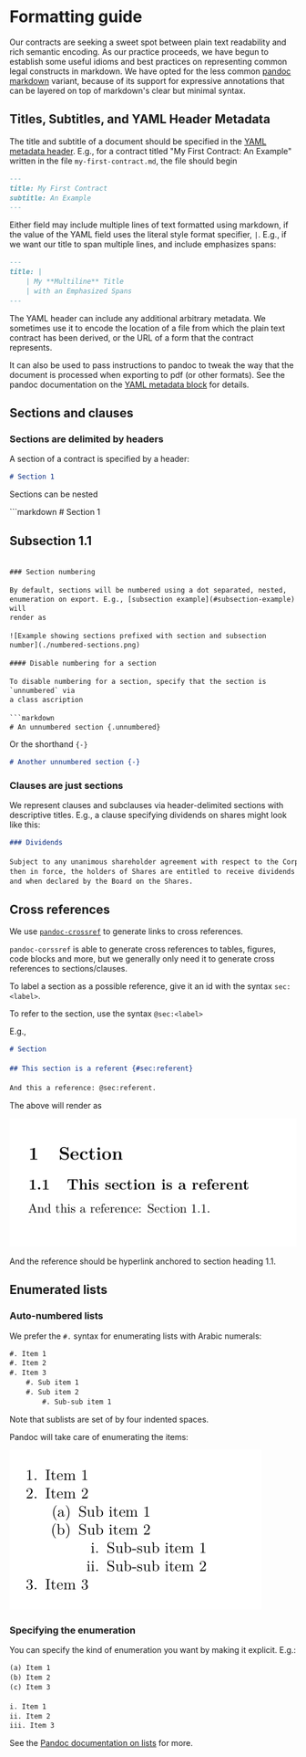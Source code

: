 # Formatting guide

Our contracts are seeking a sweet spot between plain text readability and rich
semantic encoding. As our practice proceeds, we have begun to establish some
useful idioms and best practices on representing common legal constructs in
markdown. We have opted for the less common [pandoc markdown][pandoc-markdown]
variant, because of its support for expressive annotations that can be layered
on top of markdown's clear but minimal syntax.

## Titles, Subtitles, and YAML Header Metadata

The title and subtitle of a document should be specified in the [YAML metadata
header][yaml-header]. E.g., for a contract titled "My First Contract: An
Example" written in the file `my-first-contract.md`, the file should begin

```markdown
---
title: My First Contract
subtitle: An Example
---
```

Either field may include multiple lines of text formatted using markdown, if
the value of the YAML field uses the literal style format specifier, `|`. E.g., 
if we want our title to span multiple lines, and include emphasizes spans:

```markdown
---
title: |
    | My **Multiline** Title
    | with an Emphasized Spans 
---
```

The YAML header can include any additional arbitrary metadata. We sometimes use
it to encode the location of a file from which the plain text contract has been
derived, or the URL of a form that the contract represents.

It can also be used to pass instructions to pandoc to tweak the way that the
document is processed when exporting to pdf (or other formats). See the pandoc
documentation on the [YAML metadata block][yaml-header] for details.

## Sections and clauses

### Sections are delimited by headers

A section of a contract is specified by a header:

```markdown
# Section 1
```

Sections can be nested

<a id="subsection-example">
```markdown
# Section 1

## Subsection 1.1
```

### Section numbering

By default, sections will be numbered using a dot separated, nested, 
enumeration on export. E.g., [subsection example](#subsection-example) will
render as

![Example showing sections prefixed with section and subsection number](./numbered-sections.png)

#### Disable numbering for a section

To disable numbering for a section, specify that the section is `unnumbered` via
a class ascription

```markdown
# An unnumbered section {.unnumbered}
```

Or the shorthand `{-}`

```markdown
# Another unnumbered section {-}
```

### Clauses are just sections

We represent clauses and subclauses via header-delimited sections with 
descriptive titles. E.g., a clause specifying dividends on shares might
look like this:

```markdown
### Dividends

Subject to any unanimous shareholder agreement with respect to the Corporation
then in force, the holders of Shares are entitled to receive dividends if, as
and when declared by the Board on the Shares.
```

## Cross references

We use [`pandoc-crossref`][pandoc-crossref] to generate links to cross
references.

`pandoc-corssref` is able to generate cross references to tables, figures, code 
blocks and more, but we generally only need it to generate cross references to 
sections/clauses.

To label a section as a possible reference, give it an id with the syntax
`sec:<label>`.

To refer to the section, use the syntax `@sec:<label>`

E.g.,

```markdown
# Section

## This section is a referent {#sec:referent}

And this a reference: @sec:referent.
```

The above will render as

![Example showing section cross references](./cross-references.png)


And the reference should be hyperlink anchored to section heading 1.1.

## Enumerated lists

### Auto-numbered lists

We prefer the `#.` syntax for enumerating lists with Arabic numerals:

```markdown
#. Item 1
#. Item 2
#. Item 3
    #. Sub item 1
    #. Sub item 2
        #. Sub-sub item 1
```

Note that sublists are set of by four indented spaces.

Pandoc will take care of enumerating the items:


![Example showing enumerated lists](./enumerated-lists.png)

### Specifying the enumeration

You can specify the kind of enumeration you want by making it explicit. E.g.:

```markdown
(a) Item 1
(b) Item 2
(c) Item 3

i. Item 1
ii. Item 2
iii. Item 3
```

See the [Pandoc documentation on lists][pandoc-lists] for more.


[pandoc-markdown]: https://pandoc.org/MANUAL.html#pandocs-markdown

[yaml-header]: https://pandoc.org/MANUAL.html#extension-yaml_metadata_block

[pandoc-crossref]: http://lierdakil.github.io/pandoc-crossref/

[pandoc-lists]: https://pandoc.org/MANUAL.html#lists

